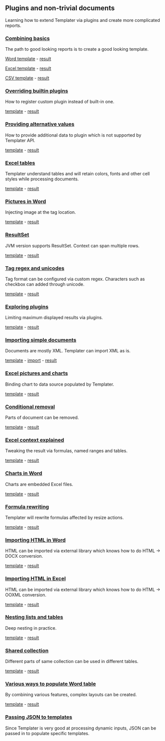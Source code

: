 ## Plugins and non-trivial documents

Learning how to extend Templater via plugins and create more complicated reports.

### [Combining basics](FoodOrder%20(.NET)/Readme.md)

The path to good looking reports is to create a good looking template.

[Word template](FoodOrder%20(.NET)/FoodOrder.Web/App_Data/Order.docx?raw=true) - [result](FoodOrder%20(.NET)/result.docx?raw=true)

[Excel template](FoodOrder%20(.NET)/FoodOrder.Web/App_Data/Order.xlsx?raw=true) - [result](FoodOrder%20(.NET)/result.xlsx?raw=true)

[CSV template](FoodOrder%20(.NET)/FoodOrder.Web/App_Data/Order.csv) - [result](FoodOrder%20(.NET)/result.csv)

### [Overriding builtin plugins](BoolOverride/Readme.md)

How to register custom plugin instead of built-in one.

[template](BoolOverride/template/Bools.docx?raw=true) - [result](BoolOverride/result.docx?raw=true)

### [Providing alternative values](AlternativeProperty/Readme.md)

How to provide additional data to plugin which is not supported by Templater API.

[template](AlternativeProperty/template/Fields.docx?raw=true) - [result](AlternativeProperty/result.docx?raw=true)

### [Excel tables](IsoCountries%20(.NET)/Readme.md)

Templater understand tables and will retain colors, fonts and other cell styles while processing documents.

[template](IsoCountries%20(.NET)/Templates/Countries.xlsx?raw=true) - [result](IsoCountries%20(.NET)/result.xlsx?raw=true)

### [Pictures in Word](Pictures/Readme.md)

Injecting image at the tag location.

[template](Pictures/template/Pictures.docx?raw=true) - [result](Pictures/result.docx?raw=true)

### [ResultSet](ResultSetExample%20(Java)/Readme.md)

JVM version supports ResultSet. Context can span multiple rows.

[template](ResultSetExample%20(Java)/src/main/resources/MyCoffeeTable.xlsx?raw=true) - [result](ResultSetExample%20(Java)/result.xlsx?raw=true)

### [Tag regex and unicodes](QuestionnairePlugin/Readme.md)

Tag format can be configured via custom regex. Characters such as checkbox can added through unicode.

[template](QuestionnairePlugin/template/questions.docx?raw=true) - [result](QuestionnairePlugin/result.docx?raw=true)

### [Exploring plugins](LimitPlugins/Readme.md)

Limiting maximum displayed results via plugins.

[template](LimitPlugins/template/Limits.docx?raw=true) - [result](LimitPlugins/result.docx?raw=true)

### [Importing simple documents](DocxImport/Readme.md)

Documents are mostly XML. Templater can import XML as is.

[template](DocxImport/template/Master.docx?raw=true) - [import](DocxImport/template/ToImport.docx?raw=true) - [result](DocxImport/result.docx?raw=true)

### [Excel pictures and charts](ExchangeRates%20(.NET)/Readme.md)

Binding chart to data source populated by Templater.

[template](ExchangeRates%20(.NET)/Templates/ExchangeRate.xlsx?raw=true) - [result](ExchangeRates%20(.NET)/result.xlsx?raw=true)

### [Conditional removal](CollapseRegion/Readme.md)

Parts of document can be removed.

[template](CollapseRegion/template/Collapse.docx?raw=true) - [result](CollapseRegion/result.docx?raw=true)

### [Excel context explained](ExcelContextRules/Readme.md)

Tweaking the result via formulas, named ranges and tables.

[template](ExcelContextRules/template/flattening.xlsx?raw=true) - [result](ExcelContextRules/result.xlsx?raw=true)

### [Charts in Word](ChartExample/Readme.md)

Charts are embedded Excel files.

[template](ChartExample/template/Charts.docx?raw=true) - [result](ChartExample/result.docx?raw=true)

### [Formula rewriting](Formulas/Readme.md)

Templater will rewrite formulas affected by resize actions.

[template](Formulas/template/Formulas.xlsx?raw=true) - [result](Formulas/result.xlsx?raw=true)

### [Importing HTML in Word](HtmlToWord/Readme.md)

HTML can be imported via external library which knows how to do HTML -> DOCX conversion.

[template](HtmlToWord/template/template.docx?raw=true) - [result](HtmlToWord/result.docx?raw=true)

### [Importing HTML in Excel](HtmlToExcel/Readme.md)

HTML can be imported via external library which knows how to do HTML -> OOXML conversion.

[template](HtmlToExcel/template/Document.xlsx?raw=true) - [result](HtmlToExcel/result.xlsx?raw=true)

### [Nesting lists and tables](ListsAndTables/Readme.md)

Deep nesting in practice.

[template](ListsAndTables/template/Nesting.docx?raw=true) - [result](ListsAndTables/result.docx?raw=true)

### [Shared collection](SharedCollection/Readme.md)

Different parts of same collection can be used in different tables.

[template](SharedCollection/template/TwoTables.docx?raw=true) - [result](SharedCollection/result.docx?raw=true)

### [Various ways to populate Word table](WordTables/Readme.md)

By combining various features, complex layouts can be created.

[template](WordTables/template/Tables.docx?raw=true) - [result](WordTables/result.docx?raw=true)

### [Passing JSON to templates](TemplaterJson/Readme.md)

Since Templater is very good at processing dynamic inputs, JSON can be passed in to populate specific templates.
